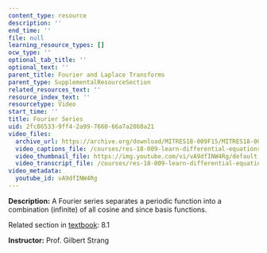 ```yaml
---
content_type: resource
description: ''
end_time: ''
file: null
learning_resource_types: []
ocw_type: ''
optional_tab_title: ''
optional_text: ''
parent_title: Fourier and Laplace Transforms
parent_type: SupplementalResourceSection
related_resources_text: ''
resource_index_text: ''
resourcetype: Video
start_time: ''
title: Fourier Series
uid: 2fc86533-9ff4-2a99-7660-66a7a2860a21
video_files:
  archive_url: https://archive.org/download/MITRES18-009F15/MITRES18-009F15_8_1_FourierSeries_300k.mp4
  video_captions_file: /courses/res-18-009-learn-differential-equations-up-close-with-gilbert-strang-and-cleve-moler-fall-2015/25d9ac8402b85c2cb3693ed4475797b4_vA9dfINW4Rg.vtt
  video_thumbnail_file: https://img.youtube.com/vi/vA9dfINW4Rg/default.jpg
  video_transcript_file: /courses/res-18-009-learn-differential-equations-up-close-with-gilbert-strang-and-cleve-moler-fall-2015/f215541ba269252b86d5473e86267030_vA9dfINW4Rg.pdf
video_metadata:
  youtube_id: vA9dfINW4Rg
---
```


**Description:** A Fourier series separates a periodic function into a combination (infinite) of all cosine and since basis functions.

Related section in [textbook](http://www-math.mit.edu/~gs/dela/): 8.1

**Instructor:** Prof. Gilbert Strang